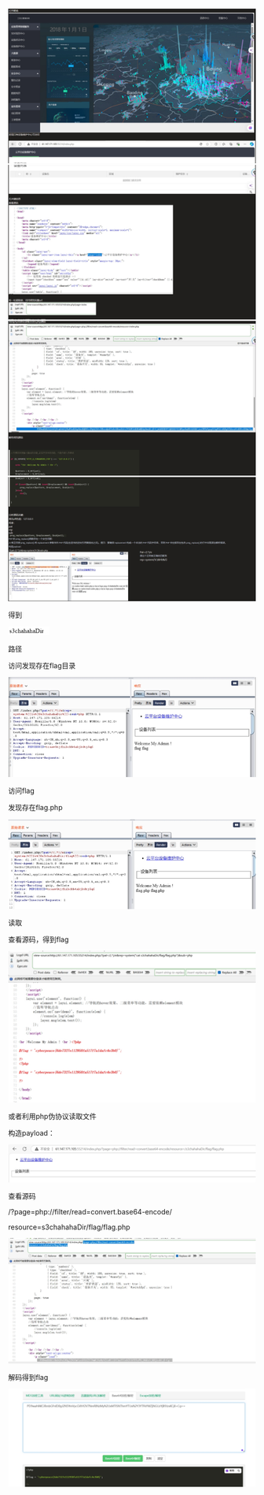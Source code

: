 ![img](./assets/wps607.jpg)
![img](./assets/wps608.jpg)
![img](./assets/wps609.jpg)
![img](./assets/wps610.jpg)

得到

![img](./assets/wps611.jpg) 

路径

访问发现存在flag目录

![img](./assets/wps612.jpg) 

访问flag

发现存在flag.php

![img](./assets/wps613.jpg) 

读取

查看源码，得到flag

![img](./assets/wps614.jpg) 

或者利用php伪协议读取文件

构造payload：

![img](./assets/wps615.jpg) 

 

查看源码

/?page=php://filter/read=convert.base64-encode/

resource=s3chahahaDir/flag/flag.php

![img](./assets/wps616.jpg) 

解码得到flag

![img](./assets/wps617.jpg) 

 

 